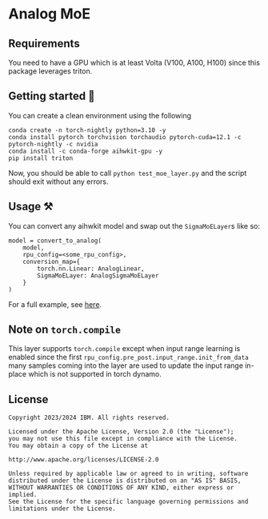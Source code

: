 # Analog MoE
## Requirements
You need to have a GPU which is at least Volta (V100, A100, H100) since this package leverages triton.
## Getting started 🚀
You can create a clean environment using the following
```
conda create -n torch-nightly python=3.10 -y
conda install pytorch torchvision torchaudio pytorch-cuda=12.1 -c pytorch-nightly -c nvidia
conda install -c conda-forge aihwkit-gpu -y
pip install triton
```
Now, you should be able to call `python test_moe_layer.py` and the script should exit without any errors.

## Usage ⚒️
You can convert any aihwkit model and swap out the `SigmaMoELayer`s like so:
```
model = convert_to_analog(
    model,
    rpu_config=<some_rpu_config>,
    conversion_map={
        torch.nn.Linear: AnalogLinear,
        SigmaMoELayer: AnalogSigmaMoELayer
    }
)
```
For a full example, see [here](https://github.com/jubueche/Sigma-MoE/blob/main/train.py).

## Note on `torch.compile`
This layer supports `torch.compile` except when input range learning is enabled since the first `rpu_config.pre_post.input_range.init_from_data`
many samples coming into the layer are used to update the input range in-place which is not supported in torch dynamo.

## License
```
Copyright 2023/2024 IBM. All rights reserved.

Licensed under the Apache License, Version 2.0 (the "License");
you may not use this file except in compliance with the License.
You may obtain a copy of the License at

http://www.apache.org/licenses/LICENSE-2.0

Unless required by applicable law or agreed to in writing, software
distributed under the License is distributed on an "AS IS" BASIS,
WITHOUT WARRANTIES OR CONDITIONS OF ANY KIND, either express or implied.
See the License for the specific language governing permissions and
limitations under the License.
```